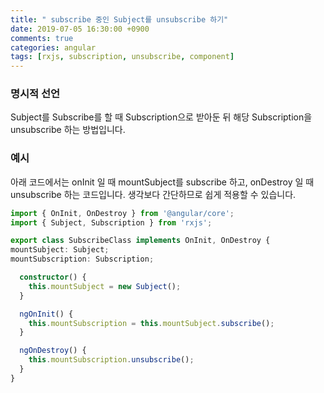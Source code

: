 ```yaml
---
title: " subscribe 중인 Subject를 unsubscribe 하기"
date: 2019-07-05 16:30:00 +0900
comments: true
categories: angular
tags: [rxjs, subscription, unsubscribe, component]
---
```




### 명시적 선언
Subject를 Subscribe를 할 때 Subscription으로 받아둔 뒤 해당 Subscription을 unsubscribe 하는 방법입니다.


### 예시
아래 코드에서는 onInit 일 때 mountSubject를 subscribe 하고, onDestroy 일 때 unsubscribe 하는 코드입니다. 생각보다 간단하므로 쉽게 적용할 수 있습니다.


```ts
import { OnInit, OnDestroy } from '@angular/core';
import { Subject, Subscription } from 'rxjs';

export class SubscribeClass implements OnInit, OnDestroy {
mountSubject: Subject;
mountSubscription: Subscription;

  constructor() {
    this.mountSubject = new Subject();
  }

  ngOnInit() {
    this.mountSubscription = this.mountSubject.subscribe();
  }

  ngOnDestroy() {
    this.mountSubscription.unsubscribe();
  }  
}

```